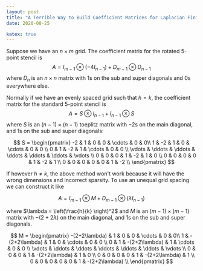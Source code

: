 ```yaml
---
layout: post
title: "A Terrible Way to Build Coefficient Matrices for Laplacian Finite Differences"
date: 2020-08-25

katex: true
---
```


Suppose we have an $n \times m$ grid. The coefficient matrix for the rotated 5-point stencil is $$A = I_{m-1} \otimes (-4I_{n-1}) + D_{m-1} \otimes D_{n-1}$$ where $D_n$ is an $n \times n$ matrix with $1$s on the sub and super diagonals and $0$s everywhere else.

Normally if we have an evenly spaced grid such that $h=k$, the coefficient matrix for the standard 5-point stencil is $$A=S \otimes I_{n-1} + I_{n-1} \otimes S$$ where $S$ is an $(n-1) \times (n-1)$ toeplitz matrix with $-2$s on the main diagonal, and $1$s on the sub and super diagonals:

$$
S = \begin{pmatrix}
-2 & 1 & 0 & 0 & \cdots & 0 & 0\\
1 & -2 & 1 & 0 & \cdots & 0 & 0 \\
0 & 1 & -2 & 1 & \cdots & 0 & 0 \\
\vdots & \ddots & \ddots & \ddots & \ddots & \ddots & \vdots \\
0 & 0 & 0 & 1 & -2 & 1 & 0 \\
0 & 0 & 0 & 0 & 1 & -2 & 1 \\
0 & 0 & 0 & 0 & 0 & 1 & -2 \\
\end{pmatrix}
$$

If however $h \neq k$, the above method won't work because it will have the wrong dimensions and incorrect sparsity. To use an unequal grid spacing we can construct it like 

$$A= I_{m-1} \otimes M + D_{m-1} \otimes (\lambda I_{n-1})$$

where $\lambda = \left(\frac{h}{k} \right)^2$ and $M$ is an $(m-1) \times (m-1)$ matrix with $-(2+2\lambda)$ on the main diagonal, and $1$s on the sub and super diagonals.

$$
M = \begin{pmatrix}
-(2+2\lambda) & 1 & 0 & 0 & \cdots & 0 & 0\\
1 & -(2+2\lambda) & 1 & 0 & \cdots & 0 & 0 \\
0 & 1 & -(2+2\lambda) & 1 & \cdots & 0 & 0 \\
\vdots & \ddots & \ddots & \ddots & \ddots & \ddots & \vdots \\
0 & 0 & 0 & 1 & -(2+2\lambda) & 1 & 0 \\
0 & 0 & 0 & 0 & 1 & -(2+2\lambda) & 1 \\
0 & 0 & 0 & 0 & 0 & 1 & -(2+2\lambda) \\
\end{pmatrix}
$$
